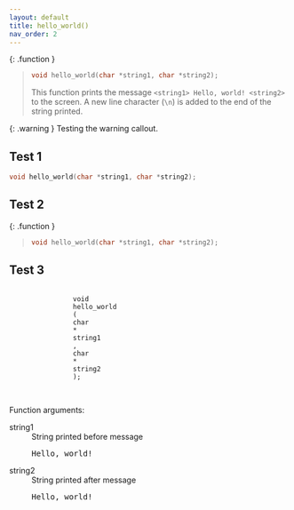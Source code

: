 ```yaml
---
layout: default
title: hello_world()
nav_order: 2
---
```


{: .function }
> ```c
> void hello_world(char *string1, char *string2);
> ```
>
> This function prints the message `<string1> Hello, world! <string2>` to the screen. A new line character (`\n`) is added to the end of the string printed.

{: .warning }
Testing the warning callout.

## Test 1

```c
void hello_world(char *string1, char *string2);
```

## Test 2

{: .function }
> ```c
> void hello_world(char *string1, char *string2);
> ```

## Test 3

<div class="language-c highlighter-rouge">
    <div class="highlight">
        <pre class="highlight">
            <code>
                <span class="kt">void</span>
                <span class="nf">hello_world</span>
                <span class="p">(</span>
                <span class="kt">char</span>
                <span class="o">*</span>
                <span class="n">string1</span>
                <span class="p">,</span>
                <span class="kt">char</span>
                <span class="o">*</span>
                <span class="n">string2</span>
                <span class="p">);</span>
            </code>
        </pre>
    </div>
</div>


Function arguments:

<dl>
  <dt>string1</dt> <dd>String printed before message <pre>Hello, world!</pre></dd>
  <dt>string2</dt> <dd>String printed after message <pre>Hello, world!</pre></dd>
</dl>
